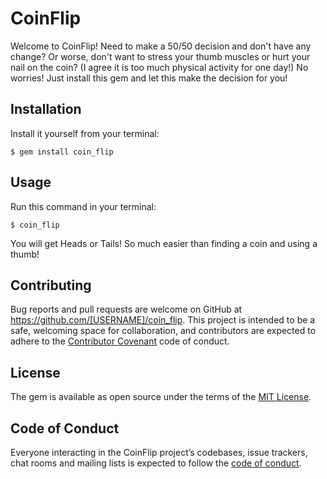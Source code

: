 # CoinFlip

Welcome to CoinFlip!  Need to make a 50/50 decision and don't have any change?  Or worse, don't want to stress your thumb muscles or hurt your nail on the coin?  (I agree it is too much physical activity for one day!)  No worries!  Just install this gem and let this make the decision for you!

## Installation

Install it yourself from your terminal:

    $ gem install coin_flip

## Usage
Run this command in your terminal:

    $ coin_flip

You will get Heads or Tails!
So much easier than finding a coin and using a thumb!

## Contributing

Bug reports and pull requests are welcome on GitHub at https://github.com/[USERNAME]/coin_flip. This project is intended to be a safe, welcoming space for collaboration, and contributors are expected to adhere to the [Contributor Covenant](http://contributor-covenant.org) code of conduct.

## License

The gem is available as open source under the terms of the [MIT License](https://opensource.org/licenses/MIT).

## Code of Conduct

Everyone interacting in the CoinFlip project’s codebases, issue trackers, chat rooms and mailing lists is expected to follow the [code of conduct](https://github.com/[USERNAME]/coin_flip/blob/master/CODE_OF_CONDUCT.md).
